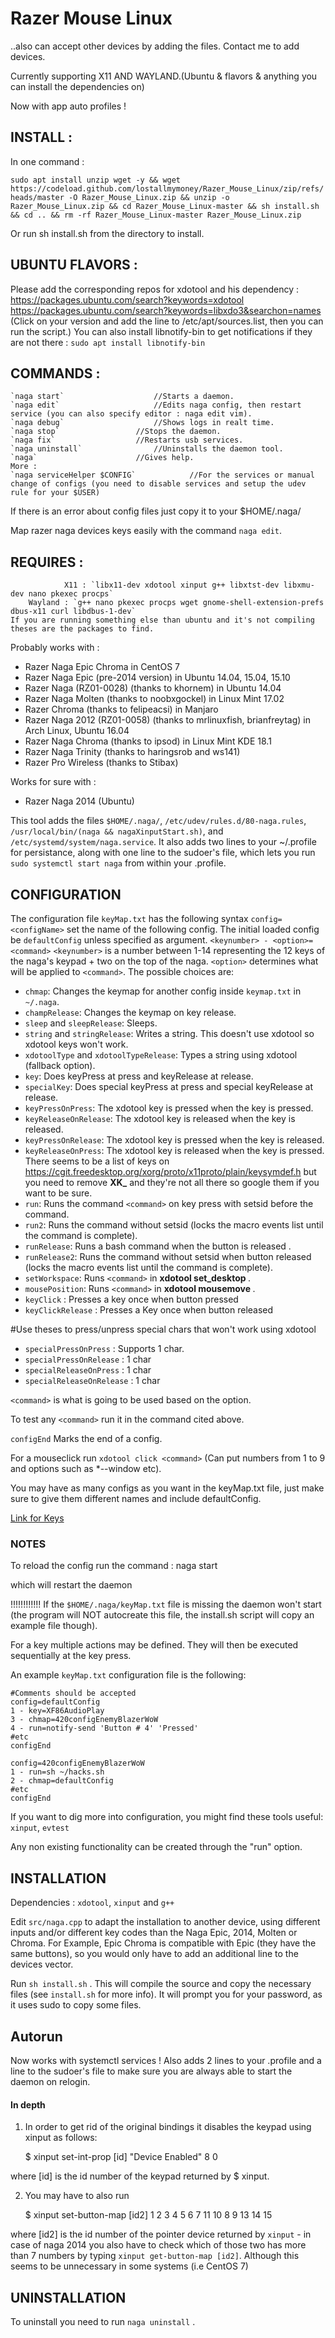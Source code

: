 # Razer Mouse Linux
..also can accept other devices by adding the files. Contact me to add devices.

Currently supporting X11 AND WAYLAND.(Ubuntu & flavors & anything you can install the dependencies on)

Now with app auto profiles !

## INSTALL :
In one command :

`sudo apt install unzip wget -y && wget https://codeload.github.com/lostallmymoney/Razer_Mouse_Linux/zip/refs/heads/master -O Razer_Mouse_Linux.zip && unzip -o Razer_Mouse_Linux.zip && cd Razer_Mouse_Linux-master && sh install.sh && cd .. && rm -rf Razer_Mouse_Linux-master Razer_Mouse_Linux.zip`

Or run sh install.sh from the directory to install.

## UBUNTU FLAVORS :
Please add the corresponding repos for xdotool and his dependency : 
	https://packages.ubuntu.com/search?keywords=xdotool
	https://packages.ubuntu.com/search?keywords=libxdo3&searchon=names
	(Click on your version and add the line to /etc/apt/sources.list, then you can run the script.)
	You can also install libnotify-bin to get notifications if they are not there : `sudo apt install libnotify-bin`


## COMMANDS :

	`naga start` 					//Starts a daemon.	
	`naga edit` 					//Edits naga config, then restart service (you can also specify editor : naga edit vim).
	`naga debug` 					//Shows logs in realt time.
	`naga stop`					//Stops the daemon.
	`naga fix`					//Restarts usb services.
	`naga uninstall` 				//Uninstalls the daemon tool.
	`naga` 						//Gives help.
    More :
	`naga serviceHelper $CONFIG`			//For the services or manual change of configs (you need to disable services and setup the udev rule for your $USER)


If there is an error about config files just copy it to your $HOME/.naga/

Map razer naga devices keys easily with the command `naga edit`.

## REQUIRES :	
                X11 : `libx11-dev xdotool xinput g++ libxtst-dev libxmu-dev nano pkexec procps`
		Wayland : `g++ nano pkexec procps wget gnome-shell-extension-prefs dbus-x11 curl libdbus-1-dev`
	If you are running something else than ubuntu and it's not compiling theses are the packages to find.

Probably works with :
- Razer Naga Epic Chroma in CentOS 7
- Razer Naga Epic (pre-2014 version) in Ubuntu 14.04, 15.04, 15.10
- Razer Naga (RZ01-0028) (thanks to khornem) in Ubuntu 14.04
- Razer Naga Molten (thanks to noobxgockel) in Linux Mint 17.02
- Razer Chroma (thanks to felipeacsi) in Manjaro
- Razer Naga 2012 (RZ01-0058) (thanks to mrlinuxfish, brianfreytag) in Arch Linux, Ubuntu 16.04
- Razer Naga Chroma (thanks to ipsod) in Linux Mint KDE 18.1
- Razer Naga Trinity (thanks to haringsrob and ws141)
- Razer Pro Wireless (thanks to Stibax)

Works for sure with :
- Razer Naga 2014 (Ubuntu)

This tool adds the files `$HOME/.naga/`, `/etc/udev/rules.d/80-naga.rules`, `/usr/local/bin/(naga && nagaXinputStart.sh)`, and `/etc/systemd/system/naga.service`.
It also adds two lines to your ~/.profile for persistance, along with one line to the sudoer's file, which lets you run `sudo systemctl start naga` from within your .profile.

## CONFIGURATION
The configuration file `keyMap.txt` has the following syntax
    `config=<configName>` set the name of the following config. The initial loaded config be `defaultConfig` unless specified as argument.
    `<keynumber> - <option>=<command>`
    `<keynumber>` is a number between 1-14 representing the 12 keys of the naga's keypad + two on the top of the naga.
    `<option>` determines what will be applied to `<command>`. The possible choices are:

- `chmap`: Changes the keymap for another config inside `keymap.txt` in `~/.naga`.
- `champRelease`: Changes the keymap on key release.
- `sleep` and `sleepRelease`: Sleeps.
- `string` and `stringRelease`: Writes a string. This doesn't use xdotool so xdotool keys won't work.
- `xdotoolType` and `xdotoolTypeRelease`: Types a string using xdotool (fallback option).
- `key`: Does keyPress at press and keyRelease at release.
- `specialKey`: Does special keyPress at press and special keyRelease at release.
- `keyPressOnPress`: The xdotool key is pressed when the key is pressed.
- `keyReleaseOnRelease`: The xdotool key is released when the key is released.			
- `keyPressOnRelease`: The xdotool key is pressed when the key is released.
- `keyReleaseOnPress`: The xdotool key is released when the key is pressed. There seems to be a list of keys on https://cgit.freedesktop.org/xorg/proto/x11proto/plain/keysymdef.h but you need to remove **XK_** and they're not all there so google them if you want to be sure.
- `run`: Runs the command `<command>` on key press with setsid before the command.
- `run2`: Runs the command without setsid (locks the macro events list until the command is complete).
- `runRelease`: Runs a bash command when the button is released .
- `runRelease2`: Runs the command without setsid when button released (locks the macro events list until the command is complete).
- `setWorkspace`: Runs `<command>` in **xdotool set_desktop <command>** .
- `mousePosition`: Runs `<command>` in **xdotool mousemove <command>** .
- `keyClick` : Presses a key once when button pressed
- `keyClickRelease` : Presses a Key once when button released

#Use theses to press/unpress special chars that won't work using xdotool
- `specialPressOnPress` : Supports 1 char.
- `specialPressOnRelease` : 1 char
- `specialReleaseOnPress` : 1 char
- `specialReleaseOnRelease` : 1 char

`<command>` is what is going to be used based on the option.

To test any `<command>` run it in the command cited above.

`configEnd` Marks the end of a config.

For a mouseclick run `xdotool click <command>` (Can put numbers from 1 to 9 and options such as *--window etc).

You may have as many configs as you want in the keyMap.txt file, just make sure to give them different names and include defaultConfig.

[Link for Keys](https://cgit.freedesktop.org/xorg/proto/x11proto/plain/keysymdef.h)



### NOTES

To reload the config run the command :
	naga start

which will restart the daemon

!!!!!!!!!!!!
If the `$HOME/.naga/keyMap.txt` file is missing the daemon won't start (the program will NOT autocreate this file, the install.sh script will copy an example file though).

For a key multiple actions may be defined. They will then be executed sequentially at the key press.

An example `keyMap.txt` configuration file is the following:

    #Comments should be accepted
    config=defaultConfig
    1 - key=XF86AudioPlay
    3 - chmap=420configEnemyBlazerWoW
    4 - run=notify-send 'Button # 4' 'Pressed'
    #etc
    configEnd

    config=420configEnemyBlazerWoW
    1 - run=sh ~/hacks.sh
    2 - chmap=defaultConfig
    #etc
    configEnd

If you want to dig more into configuration, you might find these tools useful: `xinput`, `evtest`

Any non existing functionality can be created through the "run" option.

## INSTALLATION

Dependencies : `xdotool`, `xinput` and `g++`

Edit `src/naga.cpp` to adapt the installation to another device, using different inputs and/or different key codes than the Naga Epic, 2014, Molten or Chroma. For Example, Epic Chroma is compatible with Epic (they have the same buttons), so you would only have to add an additional line to the devices vector.

Run `sh install.sh` .
This will compile the source and copy the necessary files (see `install.sh` for more info).
It will prompt you for your password, as it uses sudo to copy some files.

## Autorun

Now works with systemctl services !
Also adds 2 lines to your .profile and a line to the sudoer's file to make sure you are always able to start the daemon on relogin.

#### In depth


1) In order to get rid of the original bindings it disables the keypad using xinput as follows:

    $ xinput set-int-prop [id] "Device Enabled" 8 0

where [id] is the id number of the keypad returned by $ xinput.

2) You may have to also run

    $ xinput set-button-map [id2] 1 2 3 4 5 6 7 11 10 8 9 13 14 15

where [id2] is the id number of the pointer device returned by `xinput` - in case of naga 2014 you also have to check which of those two has more than 7 numbers by typing `xinput get-button-map [id2]`. Although this seems to be unnecessary in some systems (i.e CentOS 7)

## UNINSTALLATION

To uninstall you need to run `naga uninstall` .

